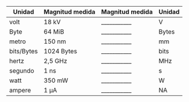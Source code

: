 | Unidad     | Magnitud medida | Magnitud medida | Unidad |
| ---------- | --------------- | --------------- | ------ |
| volt       | 18 kV           | ___________     | V      |
| Byte       | 64 MiB          | ___________     | Bytes  |
| metro      | 150 nm          | ___________     | mm     |
| bits/Bytes | 1024 Bytes      | ___________     | bits   |
| hertz      | 2,5 GHz         | ___________     | MHz    |
| segundo    | 1 ns            | ___________     | s      |
| watt       | 350 mW          | ___________     | W      |
| ampere     | 1 μA            | ___________     | NA     |